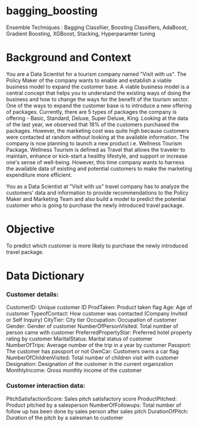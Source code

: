 # bagging_boosting
Ensemble Techniques : Bagging Classfiier, Boosting Classifiers, AdaBoost, Gradient Boosting, XGBoost, Stacking, Hyperparamter tuning

# Background and Context

You are a Data Scientist for a tourism company named "Visit with us". The Policy Maker of the company wants to enable and establish a viable business model to expand the customer base. A viable business model is a central concept that helps you to understand the existing ways of doing the business and how to change the ways for the benefit of the tourism sector. One of the ways to expand the customer base is to introduce a new offering of packages.
Currently, there are 5 types of packages the company is offering - Basic, Standard, Deluxe, Super Deluxe, King. Looking at the data of the last year, we observed that 18% of the customers purchased the packages. However, the marketing cost was quite high because customers were contacted at random without looking at the available information.
The company is now planning to launch a new product i.e. Wellness Tourism Package. Wellness Tourism is defined as Travel that allows the traveler to maintain, enhance or kick-start a healthy lifestyle, and support or increase one's sense of well-being. However, this time company wants to harness the available data of existing and potential customers to make the marketing expenditure more efficient.

You as a Data Scientist at "Visit with us" travel company has to analyze the customers' data and information to provide recommendations to the Policy Maker and Marketing Team and also build a model to predict the potential customer who is going to purchase the newly introduced travel package.

# Objective

To predict which customer is more likely to purchase the newly introduced travel package.

# Data Dictionary

### Customer details:

CustomerID: Unique customer ID
ProdTaken: Product taken flag
Age: Age of customer
TypeofContact: How customer was contacted (Company Invited or Self Inquiry)
CityTier: City tier
Occupation: Occupation of customer
Gender: Gender of customer
NumberOfPersonVisited: Total number of person came with customer
PreferredPropertyStar: Preferred hotel property rating by customer
MaritalStatus: Marital status of customer
NumberOfTrips: Average number of the trip in a year by customer
Passport: The customer has passport or not
OwnCar: Customers owns a car flag
NumberOfChildrenVisited: Total number of children visit with customer
Designation: Designation of the customer in the current organization
MonthlyIncome: Gross monthly income of the customer

### Customer interaction data: 

PitchSatisfactionScore: Sales pitch satisfactory score
ProductPitched: Product pitched by a salesperson
NumberOfFollowups: Total number of follow up has been done by sales person after sales pitch
DurationOfPitch: Duration of the pitch by a salesman to customer
